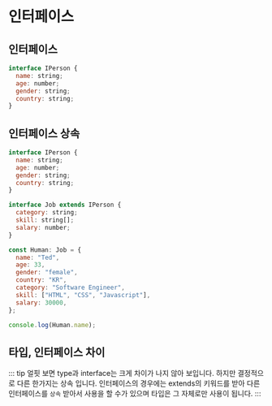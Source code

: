 # 인터페이스

## 인터페이스

```js
interface IPerson {
  name: string;
  age: number;
  gender: string;
  country: string;
}
```

## 인터페이스 상속

```js
interface IPerson {
  name: string;
  age: number;
  gender: string;
  country: string;
}

interface Job extends IPerson {
  category: string;
  skill: string[];
  salary: number;
}

const Human: Job = {
  name: "Ted",
  age: 33,
  gender: "female",
  country: "KR",
  category: "Software Engineer",
  skill: ["HTML", "CSS", "Javascript"],
  salary: 30000,
};

console.log(Human.name);
```

## 타입, 인터페이스 차이

::: tip
얼핏 보면 type과 interface는 크게 차이가 나지 않아 보입니다. 하지만 결정적으로 다른 한가지는 상속 입니다. 인터페이스의 경우에는 extends의 키워드를 받아 다른 인터페이스를 `상속` 받아서 사용을 할 수가 있으며 타입은 그 자체로만 사용이 됩니다.
:::
